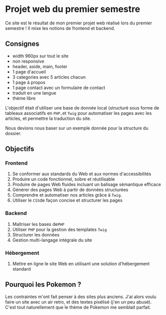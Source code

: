 # Projet web du premier semestre

Ce site est le résultat de mon premier projet web réalisé lors du premier semestre ! Il mixe les notions de frontend et backend.

##  Consignes

- width 960px sur tout le site
- non responsive
- header, aside, main, footer
- 1 page d'accueil
- 3 categories avec 5 articles chacun
- 1 page à propos
- 1 page contact avec un formulaire de contact
- traduit en une langue
- thème libre

L'objectif était d'utiliser une base de donnée local (structuré sous forme de tableaux associatifs en `PHP,`et `Twig` pour automatiser les pages avec les articles, et permettre la traduction du site. 

Nous devions nous baser sur un exemple donnée pour la structure du dossier.

## Objectifs
### Frontend
1. Se conformer aux standards du Web et aux normes d'accessibilités
2. Produire un code fonctionnel, sobre et réutilisable
3. Produire de pages Web fluides incluant un balisage sémantique efficace
4. Générer des pages Web à partir de données structurées
5. Comprendre et automatiser nos articles grâce à `Twig`.
6. Utiliser le `CSS`de façon concise et structurer les pages 
### Backend
1. Maîtriser les bases de`PHP` 
2. Utiliser `PHP` pour la gestion des templates `Twig`
3. Structurer les données
4. Gestion multi-langage intégrale du site
### Hébergement
1. Mettre en ligne le site Web en utilisant une solution d'hébergement standard

## Pourquoi les Pokemon ?
Les contraintes m'ont fait penser à des sites plus anciens. J'ai alors voulu faire un site avec un air retro, et des textes pixélisé (j'en un peu abusé). C'est tout naturellement que le thème de Pokemon me semblait parfait.
